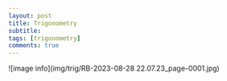 ```yaml
---
layout: post
title: Trigonometry
subtitle: 
tags: [trigonometry]
comments: true
---
```


![image info](img/trig/RB-2023-08-28 22.07.23_page-0001.jpg)

<img src="{{ 'assets/img/trig/RB-2023-08-28 22.07.23_page-0001.jpg' | relative_url }}" alt="" />


<br/>
<br/>
<br/>
